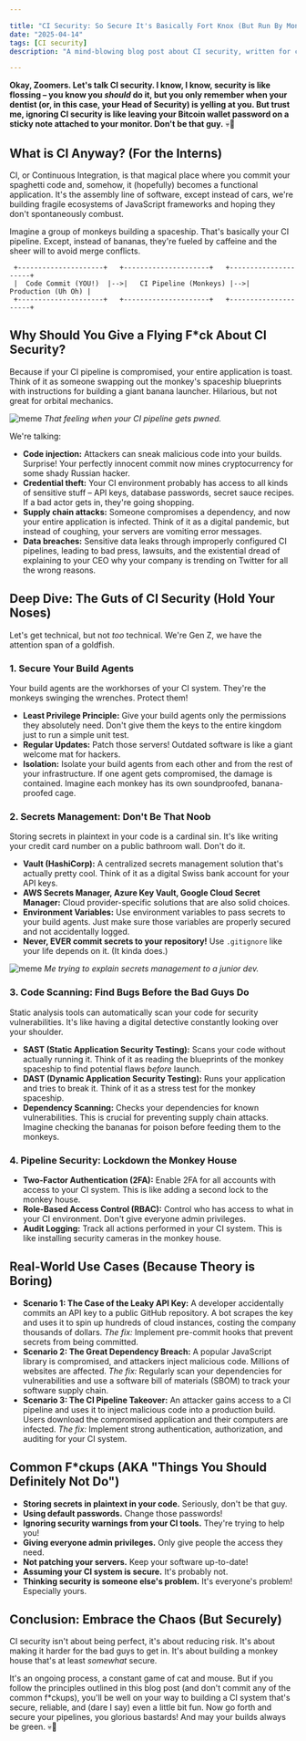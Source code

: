 ```yaml
---

title: "CI Security: So Secure It's Basically Fort Knox (But Run By Monkeys)"
date: "2025-04-14"
tags: [CI security]
description: "A mind-blowing blog post about CI security, written for chaotic Gen Z engineers who think 'security' is just a buzzword their boss throws around. Prepare to be enlightened, or at least mildly entertained."

---
```


**Okay, Zoomers. Let's talk CI security. I know, I know, security is like flossing – you know you *should* do it, but you only remember when your dentist (or, in this case, your Head of Security) is yelling at you. But trust me, ignoring CI security is like leaving your Bitcoin wallet password on a sticky note attached to your monitor. Don't be that guy.** 💀🙏

## What is CI Anyway? (For the Interns)

CI, or Continuous Integration, is that magical place where you commit your spaghetti code and, somehow, it (hopefully) becomes a functional application. It's the assembly line of software, except instead of cars, we're building fragile ecosystems of JavaScript frameworks and hoping they don't spontaneously combust.

Imagine a group of monkeys building a spaceship. That's basically your CI pipeline. Except, instead of bananas, they're fueled by caffeine and the sheer will to avoid merge conflicts.

```ascii
 +---------------------+   +---------------------+   +---------------------+
 |  Code Commit (YOU!)  |-->|   CI Pipeline (Monkeys) |-->|   Production (Uh Oh) |
 +---------------------+   +---------------------+   +---------------------+
```

## Why Should You Give a Flying F*ck About CI Security?

Because if your CI pipeline is compromised, your entire application is toast. Think of it as someone swapping out the monkey's spaceship blueprints with instructions for building a giant banana launcher. Hilarious, but not great for orbital mechanics.

![meme](https://i.imgflip.com/34851l.jpg)
*That feeling when your CI pipeline gets pwned.*

We're talking:

*   **Code injection:** Attackers can sneak malicious code into your builds. Surprise! Your perfectly innocent commit now mines cryptocurrency for some shady Russian hacker.
*   **Credential theft:** Your CI environment probably has access to all kinds of sensitive stuff – API keys, database passwords, secret sauce recipes. If a bad actor gets in, they're going shopping.
*   **Supply chain attacks:** Someone compromises a dependency, and now your entire application is infected. Think of it as a digital pandemic, but instead of coughing, your servers are vomiting error messages.
*   **Data breaches:** Sensitive data leaks through improperly configured CI pipelines, leading to bad press, lawsuits, and the existential dread of explaining to your CEO why your company is trending on Twitter for all the wrong reasons.

## Deep Dive: The Guts of CI Security (Hold Your Noses)

Let's get technical, but not *too* technical. We're Gen Z, we have the attention span of a goldfish.

### 1. Secure Your Build Agents

Your build agents are the workhorses of your CI system. They're the monkeys swinging the wrenches. Protect them!

*   **Least Privilege Principle:** Give your build agents only the permissions they absolutely need. Don't give them the keys to the entire kingdom just to run a simple unit test.
*   **Regular Updates:** Patch those servers! Outdated software is like a giant welcome mat for hackers.
*   **Isolation:** Isolate your build agents from each other and from the rest of your infrastructure. If one agent gets compromised, the damage is contained. Imagine each monkey has its own soundproofed, banana-proofed cage.

### 2. Secrets Management: Don't Be That Noob

Storing secrets in plaintext in your code is a cardinal sin. It's like writing your credit card number on a public bathroom wall. Don't do it.

*   **Vault (HashiCorp):** A centralized secrets management solution that's actually pretty cool. Think of it as a digital Swiss bank account for your API keys.
*   **AWS Secrets Manager, Azure Key Vault, Google Cloud Secret Manager:** Cloud provider-specific solutions that are also solid choices.
*   **Environment Variables:** Use environment variables to pass secrets to your build agents. Just make sure those variables are properly secured and not accidentally logged.
*   **Never, EVER commit secrets to your repository!** Use `.gitignore` like your life depends on it. (It kinda does.)

![meme](https://i.kym-cdn.com/photos/images/newsfeed/001/249/341/92b.png)
*Me trying to explain secrets management to a junior dev.*

### 3. Code Scanning: Find Bugs Before the Bad Guys Do

Static analysis tools can automatically scan your code for security vulnerabilities. It's like having a digital detective constantly looking over your shoulder.

*   **SAST (Static Application Security Testing):** Scans your code without actually running it. Think of it as reading the blueprints of the monkey spaceship to find potential flaws *before* launch.
*   **DAST (Dynamic Application Security Testing):** Runs your application and tries to break it. Think of it as a stress test for the monkey spaceship.
*   **Dependency Scanning:** Checks your dependencies for known vulnerabilities. This is crucial for preventing supply chain attacks. Imagine checking the bananas for poison before feeding them to the monkeys.

### 4. Pipeline Security: Lockdown the Monkey House

*   **Two-Factor Authentication (2FA):** Enable 2FA for all accounts with access to your CI system. This is like adding a second lock to the monkey house.
*   **Role-Based Access Control (RBAC):** Control who has access to what in your CI environment. Don't give everyone admin privileges.
*   **Audit Logging:** Track all actions performed in your CI system. This is like installing security cameras in the monkey house.

## Real-World Use Cases (Because Theory is Boring)

*   **Scenario 1: The Case of the Leaky API Key:** A developer accidentally commits an API key to a public GitHub repository. A bot scrapes the key and uses it to spin up hundreds of cloud instances, costing the company thousands of dollars. *The fix:* Implement pre-commit hooks that prevent secrets from being committed.
*   **Scenario 2: The Great Dependency Breach:** A popular JavaScript library is compromised, and attackers inject malicious code. Millions of websites are affected. *The fix:* Regularly scan your dependencies for vulnerabilities and use a software bill of materials (SBOM) to track your software supply chain.
*   **Scenario 3: The CI Pipeline Takeover:** An attacker gains access to a CI pipeline and uses it to inject malicious code into a production build. Users download the compromised application and their computers are infected. *The fix:* Implement strong authentication, authorization, and auditing for your CI system.

## Common F*ckups (AKA "Things You Should Definitely Not Do")

*   **Storing secrets in plaintext in your code.** Seriously, don't be that guy.
*   **Using default passwords.** Change those passwords!
*   **Ignoring security warnings from your CI tools.** They're trying to help you!
*   **Giving everyone admin privileges.** Only give people the access they need.
*   **Not patching your servers.** Keep your software up-to-date!
*   **Assuming your CI system is secure.** It's probably not.
*   **Thinking security is someone else's problem.** It's everyone's problem! Especially yours.

## Conclusion: Embrace the Chaos (But Securely)

CI security isn't about being perfect, it's about reducing risk. It's about making it harder for the bad guys to get in. It's about building a monkey house that's at least *somewhat* secure.

It's an ongoing process, a constant game of cat and mouse. But if you follow the principles outlined in this blog post (and don't commit any of the common f*ckups), you'll be well on your way to building a CI system that's secure, reliable, and (dare I say) even a little bit fun. Now go forth and secure your pipelines, you glorious bastards! And may your builds always be green. 💀🙏
